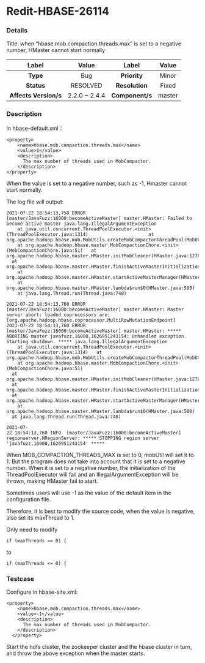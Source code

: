 # Redit-HBASE-26114

### Details

Title: when “hbase.mob.compaction.threads.max” is set to a negative number, HMaster cannot start normally

|         Label         |        Value        |      Label      |         Value          |
|:---------------------:|:-------------------:|:---------------:|:----------------------:|
|       **Type**        |         Bug         |  **Priority**   |         Minor          |
|      **Status**       |      RESOLVED       | **Resolution**  |         Fixed          |
| **Affects Version/s** | 2.2.0 ~ 2.4.4       | **Component/s** |        master          |

### Description

In hbase-default.xml：
```
<property>     
    <name>hbase.mob.compaction.threads.max</name>     
    <value>1</value>     
    <description>       
      The max number of threads used in MobCompactor.     
    </description>   
</property>
```

When the value is set to a negative number, such as -1, Hmaster cannot start normally.

The log file will output:
```
2021-07-22 18:54:13,758 ERROR [master/JavaFuzz:16000:becomeActiveMaster] master.HMaster: Failed to become active master java.lang.IllegalArgumentException            
    at java.util.concurrent.ThreadPoolExecutor.<init>(ThreadPoolExecutor.java:1314)                      at org.apache.hadoop.hbase.mob.MobUtils.createMobCompactorThreadPool(MobUtils.java:880)
    at org.apache.hadoop.hbase.master.MobCompactionChore.<init>
(MobCompactionChore.java:51)   at org.apache.hadoop.hbase.master.HMaster.initMobCleaner(HMaster.java:1278) 
  at org.apache.hadoop.hbase.master.HMaster.finishActiveMasterInitialization(HMaster.java:1161) 
    at org.apache.hadoop.hbase.master.HMaster.startActiveMasterManager(HMaster.java:2112)
    at org.apache.hadoop.hbase.master.HMaster.lambda$run$0(HMaster.java:580)
    at java.lang.Thread.run(Thread.java:748) 

2021-07-22 18:54:13,760 ERROR [master/JavaFuzz:16000:becomeActiveMaster] master.HMaster: Master server abort: loaded coprocessors are: [org.apache.hadoop.hbase.coprocessor.MultiRowMutationEndpoint] 
2021-07-22 18:54:13,760 ERROR [master/JavaFuzz:16000:becomeActiveMaster] master.HMaster: ***** ABORTING master javafuzz,16000,1626951243154: Unhandled exception. Starting shutdown. ***** java.lang.IllegalArgumentException     
    at java.util.concurrent.ThreadPoolExecutor.<init>(ThreadPoolExecutor.java:1314)   at org.apache.hadoop.hbase.mob.MobUtils.createMobCompactorThreadPool(MobUtils.java:880)     
    at org.apache.hadoop.hbase.master.MobCompactionChore.<init>(MobCompactionChore.java:51) 
  at org.apache.hadoop.hbase.master.HMaster.initMobCleaner(HMaster.java:1278) 
  at org.apache.hadoop.hbase.master.HMaster.finishActiveMasterInitialization(HMaster.java:1161) 
  at org.apache.hadoop.hbase.master.HMaster.startActiveMasterManager(HMaster.java:2112) 
    at org.apache.hadoop.hbase.master.HMaster.lambda$run$0(HMaster.java:580) 
  at java.lang.Thread.run(Thread.java:748) 

2021-07-
22 18:54:13,760 INFO  [master/JavaFuzz:16000:becomeActiveMaster] regionserver.HRegionServer: ***** STOPPING region server 'javafuzz,16000,1626951243154' *****
```

When MOB_COMPACTION_THREADS_MAX is set to 0, mobUtil will set it to 1. But the program does not take into account that it is set to a negative number. When it is set to a negative number, the initialization of the ThreadPoolExecutor will fail and an IllegalArgumentException will be thrown, making HMaster fail to start.

Sometimes users will use -1 as the value of the default item in the configuration file.

Therefore, it is best to modify the source code, when the value is negative, also set its maxThread to 1.

Only need to modify 

    if (maxThreads == 0) {

to 

    if (maxThreads <= 0) {


### Testcase

Configure in hbase-site.xml:
```
<property>
    <name>hbase.mob.compaction.threads.max</name>
    <value>-1</value>
    <description>
      The max number of threads used in MobCompactor.
    </description>
  </property>
```

Start the hdfs cluster, the zookeeper cluster and the hbase cluster in turn, and throw the above exception when the master starts.